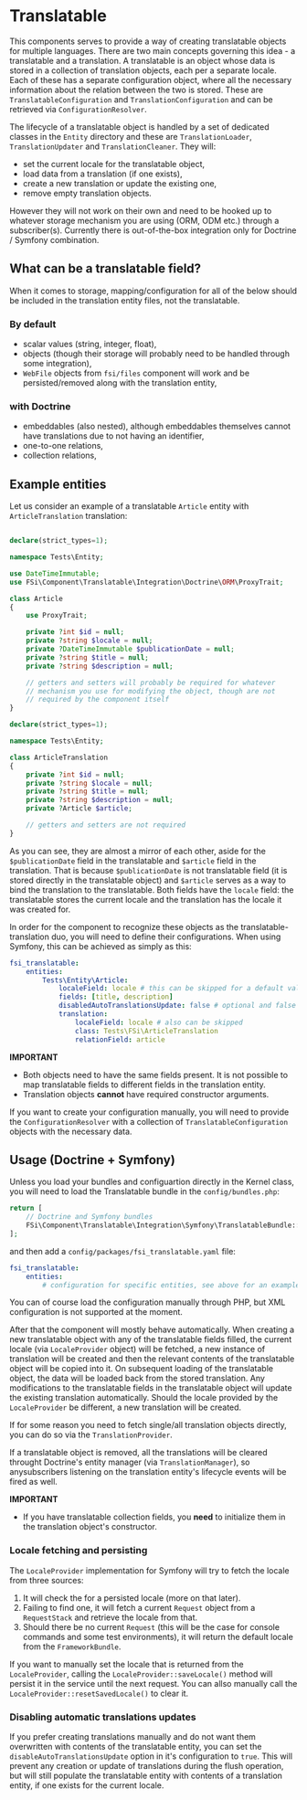 # Translatable

This components serves to provide a way of creating translatable objects for multiple
languages. There are two main concepts governing this idea - a translatable and a translation.
A translatable is an object whose data is stored in a collection of translation objects,
each per a separate locale. Each of these has a separate configuration object, where all the
necessary information about the relation between the two is stored. These are `TranslatableConfiguration`
and `TranslationConfiguration` and can be retrieved via `ConfigurationResolver`.

The lifecycle of a translatable object is handled by a set of dedicated classes in the `Entity` directory
and these are `TranslationLoader`, `TranslationUpdater` and `TranslationCleaner`. They will:

- set the current locale for the translatable object,
- load data from a translation (if one exists),
- create a new translation or update the existing one,
- remove empty translation objects.

However they will not work on their own and need to be hooked up to whatever storage mechanism you
are using (ORM, ODM etc.) through a subscriber(s). Currently there is out-of-the-box integration only for
Doctrine / Symfony combination.

## What can be a translatable field?

When it comes to storage, mapping/configuration for all of the below should be included in the
translation entity files, not the translatable.

### By default

- scalar values (string, integer, float),
- objects (though their storage will probably need to be handled through some integration),
- `WebFile` objects from `fsi/files` component will work and be persisted/removed along with the translation entity,

### with Doctrine

- embeddables (also nested), although embeddables themselves cannot have translations due to not having an identifier,
- one-to-one relations,
- collection relations,

## Example entities

Let us consider an example of a translatable `Article` entity with `ArticleTranslation` translation:

```php

declare(strict_types=1);

namespace Tests\Entity;

use DateTimeImmutable;
use FSi\Component\Translatable\Integration\Doctrine\ORM\ProxyTrait;

class Article
{
    use ProxyTrait;

    private ?int $id = null;
    private ?string $locale = null;
    private ?DateTimeImmutable $publicationDate = null;
    private ?string $title = null;
    private ?string $description = null;

    // getters and setters will probably be required for whatever
    // mechanism you use for modifying the object, though are not
    // required by the component itself
}

declare(strict_types=1);

namespace Tests\Entity;

class ArticleTranslation
{
    private ?int $id = null;
    private ?string $locale = null;
    private ?string $title = null;
    private ?string $description = null;
    private ?Article $article;

    // getters and setters are not required
}
```

As you can see, they are almost a mirror of each other, aside for the `$publicationDate` field
in the translatable and `$article` field in the translation. That is because `$publicationDate`
is not translatable field (it is stored directly in the translatable object) and `$article` serves
as a way to bind the translation to the translatable. Both fields have the `locale` field: the
translatable stores the current locale and the translation has the locale it was created for.

In order for the component to recognize these objects as the translatable-translation duo, you
will need to define their configurations. When using Symfony, this can be achieved as simply as
this:

```yaml
fsi_translatable:
    entities:
        Tests\Entity\Article:
            localeField: locale # this can be skipped for a default value of locale
            fields: [title, description]
            disabledAutoTranslationsUpdate: false # optional and false by default
            translation:
                localeField: locale # also can be skipped
                class: Tests\FSi\ArticleTranslation
                relationField: article

```

**IMPORTANT**
- Both objects need to have the same fields present. It is not possible to map translatable fields to different fields in the translation entity.
- Translation objects **cannot** have required constructor arguments.

If you want to create your configuration manually, you will need to provide the `ConfigurationResolver` with
a collection of `TranslatableConfiguration` objects with the necessary data.

## Usage (Doctrine + Symfony)

Unless you load your bundles and configuartion directly in the Kernel class, you will need to load
the Translatable bundle in the `config/bundles.php`:

```php
return [
    // Doctrine and Symfony bundles
    FSi\Component\Translatable\Integration\Symfony\TranslatableBundle::class => ['all' => true]
];
```

and then add a `config/packages/fsi_translatable.yaml` file:

```yaml
fsi_translatable:
    entities:
        # configuration for specific entities, see above for an example
```

You can of course load the configuration manually through PHP, but XML configuration is not supported at the moment.

After that the component will mostly behave automatically. When creating a new translatable object with
any of the translatable fields filled, the current locale (via `LocaleProvider` object) will be fetched, a new
instance of translation will be created and then the relevant contents of the translatable object will be copied
into it. On subsequent loading of the translatable object, the data will be loaded back from the stored translation.
Any modifications to the translatable fields in the translatable object will update the existing translation
automatically. Should the locale provided by the `LocaleProvider` be different, a new translation will be created.

If for some reason you need to fetch single/all translation objects directly, you can do so via the `TranslationProvider`.

If a translatable object is removed, all the translations will be cleared throught Doctrine's entity manager (via `TranslationManager`),
so anysubscribers listening on the translation entity's lifecycle events will be fired as well.

**IMPORTANT**
- If you have translatable collection fields, you **need** to initialize them in the translation object's constructor.

### Locale fetching and persisting

The `LocaleProvider` implementation for Symfony will try to fetch the locale from three sources:

1. It will check the for a persisted locale (more on that later).
2. Failing to find one, it will fetch a current `Request` object from a `RequestStack` and retrieve the locale from that.
3. Should there be no current `Request` (this will be the case for console commands and some test environments), it will return the default locale from the `FrameworkBundle`.

If you want to manually set the locale that is returned from the `LocaleProvider`, calling the `LocaleProvider::saveLocale()`
method will persist it in the service until the next request. You can allso manually call the `LocaleProvider::resetSavedLocale()`
to clear it.


### Disabling automatic translations updates

If you prefer creating translations manually and do not want them overwritten with
contents of the translatable entity, you can set the `disableAutoTranslationsUpdate`
option in it's configuration to `true`. This will prevent any creation or update of
translations during the flush operation, but will still populate the translatable
entity with contents of a translation entity, if one exists for the current locale.
